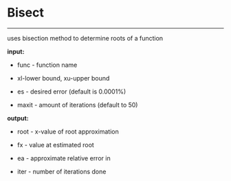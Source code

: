 # Bisect
---
uses bisection method to determine roots of a function

**input:**

- func - function name

- xl-lower bound, xu-upper bound

- es - desired error (default is 0.0001%)

- maxit - amount of iterations (default to 50)



**output:**

- root - x-value of root approximation

- fx - value at estimated root

- ea - approximate relative error in

- iter - number of iterations done
